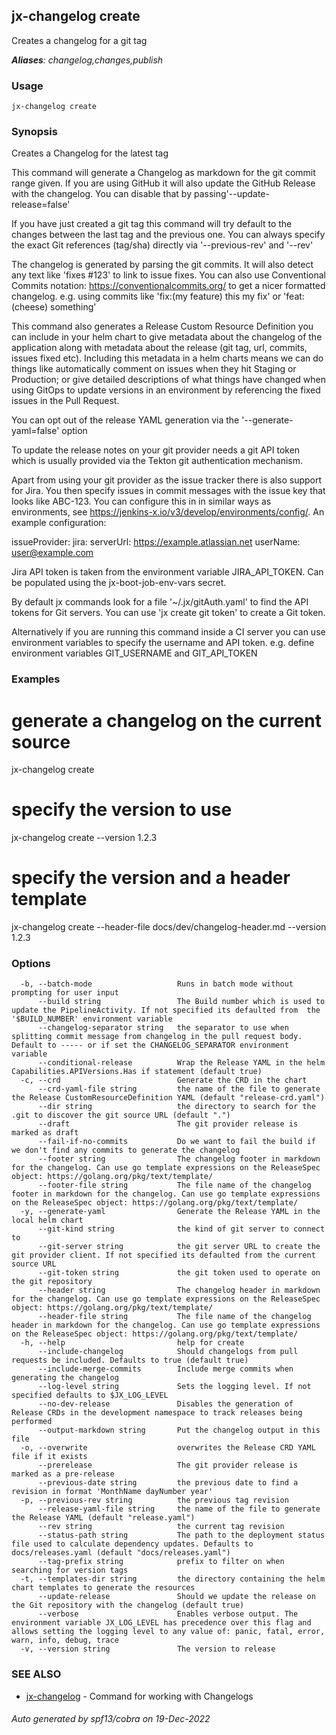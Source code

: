 ## jx-changelog create

Creates a changelog for a git tag

***Aliases**: changelog,changes,publish*

### Usage

```
jx-changelog create
```

### Synopsis

Creates a Changelog for the latest tag 

This command will generate a Changelog as markdown for the git commit range given. If you are using GitHub it will also update the GitHub Release with the changelog. You can disable that by passing'--update-release=false' 

If you have just created a git tag this command will try default to the changes between the last tag and the previous one. You can always specify the exact Git references (tag/sha) directly via '--previous-rev' and '--rev' 

The changelog is generated by parsing the git commits. It will also detect any text like 'fixes #123' to link to issue fixes. You can also use Conventional Commits notation: https://conventionalcommits.org/ to get a nicer formatted changelog. e.g. using commits like 'fix:(my feature) this my fix' or 'feat:(cheese) something' 

This command also generates a Release Custom Resource Definition you can include in your helm chart to give metadata about the changelog of the application along with metadata about the release (git tag, url, commits, issues fixed etc). Including this metadata in a helm charts means we can do things like automatically comment on issues when they hit Staging or Production; or give detailed descriptions of what things have changed when using GitOps to update versions in an environment by referencing the fixed issues in the Pull Request. 

You can opt out of the release YAML generation via the '--generate-yaml=false' option 

To update the release notes on your git provider needs a git API token which is usually provided via the Tekton git authentication mechanism. 

Apart from using your git provider as the issue tracker there is also support for Jira. You then specify issues in commit messages with the issue key that looks like ABC-123. You can configure this in in similar ways as environments, see https://jenkins-x.io/v3/develop/environments/config/. An example configuration: 

  issueProvider:
    jira:
      serverUrl: https://example.atlassian.net
      userName: user@example.com

Jira API token is taken from the environment variable JIRA_API_TOKEN. Can be populated using the jx-boot-job-env-vars secret.

By default jx commands look for a file '~/.jx/gitAuth.yaml' to find the API tokens for Git servers. You can use 'jx create git token' to create a Git token.

Alternatively if you are running this command inside a CI server you can use environment variables to specify the username and API token.
e.g. define environment variables GIT_USERNAME and GIT_API_TOKEN


### Examples

  # generate a changelog on the current source
  jx-changelog create
  
  # specify the version to use
  jx-changelog create --version 1.2.3
  
  # specify the version and a header template
  jx-changelog create --header-file docs/dev/changelog-header.md --version 1.2.3

### Options

```
  -b, --batch-mode                   Runs in batch mode without prompting for user input
      --build string                 The Build number which is used to update the PipelineActivity. If not specified its defaulted from  the '$BUILD_NUMBER' environment variable
      --changelog-separator string   the separator to use when splitting commit message from changelog in the pull request body. Default to ----- or if set the CHANGELOG_SEPARATOR environment variable
      --conditional-release          Wrap the Release YAML in the helm Capabilities.APIVersions.Has if statement (default true)
  -c, --crd                          Generate the CRD in the chart
      --crd-yaml-file string         the name of the file to generate the Release CustomResourceDefinition YAML (default "release-crd.yaml")
      --dir string                   the directory to search for the .git to discover the git source URL (default ".")
      --draft                        The git provider release is marked as draft
      --fail-if-no-commits           Do we want to fail the build if we don't find any commits to generate the changelog
      --footer string                The changelog footer in markdown for the changelog. Can use go template expressions on the ReleaseSpec object: https://golang.org/pkg/text/template/
      --footer-file string           The file name of the changelog footer in markdown for the changelog. Can use go template expressions on the ReleaseSpec object: https://golang.org/pkg/text/template/
  -y, --generate-yaml                Generate the Release YAML in the local helm chart
      --git-kind string              the kind of git server to connect to
      --git-server string            the git server URL to create the git provider client. If not specified its defaulted from the current source URL
      --git-token string             the git token used to operate on the git repository
      --header string                The changelog header in markdown for the changelog. Can use go template expressions on the ReleaseSpec object: https://golang.org/pkg/text/template/
      --header-file string           The file name of the changelog header in markdown for the changelog. Can use go template expressions on the ReleaseSpec object: https://golang.org/pkg/text/template/
  -h, --help                         help for create
      --include-changelog            Should changelogs from pull requests be included. Defaults to true (default true)
      --include-merge-commits        Include merge commits when generating the changelog
      --log-level string             Sets the logging level. If not specified defaults to $JX_LOG_LEVEL
      --no-dev-release               Disables the generation of Release CRDs in the development namespace to track releases being performed
      --output-markdown string       Put the changelog output in this file
  -o, --overwrite                    overwrites the Release CRD YAML file if it exists
      --prerelease                   The git provider release is marked as a pre-release
      --previous-date string         the previous date to find a revision in format 'MonthName dayNumber year'
  -p, --previous-rev string          the previous tag revision
      --release-yaml-file string     the name of the file to generate the Release YAML (default "release.yaml")
      --rev string                   the current tag revision
      --status-path string           The path to the deployment status file used to calculate dependency updates. Defaults to docs/releases.yaml (default "docs/releases.yaml")
      --tag-prefix string            prefix to filter on when searching for version tags
  -t, --templates-dir string         the directory containing the helm chart templates to generate the resources
      --update-release               Should we update the release on the Git repository with the changelog (default true)
      --verbose                      Enables verbose output. The environment variable JX_LOG_LEVEL has precedence over this flag and allows setting the logging level to any value of: panic, fatal, error, warn, info, debug, trace
  -v, --version string               The version to release
```

### SEE ALSO

* [jx-changelog](jx-changelog.md)	 - Command for working with Changelogs

###### Auto generated by spf13/cobra on 19-Dec-2022
